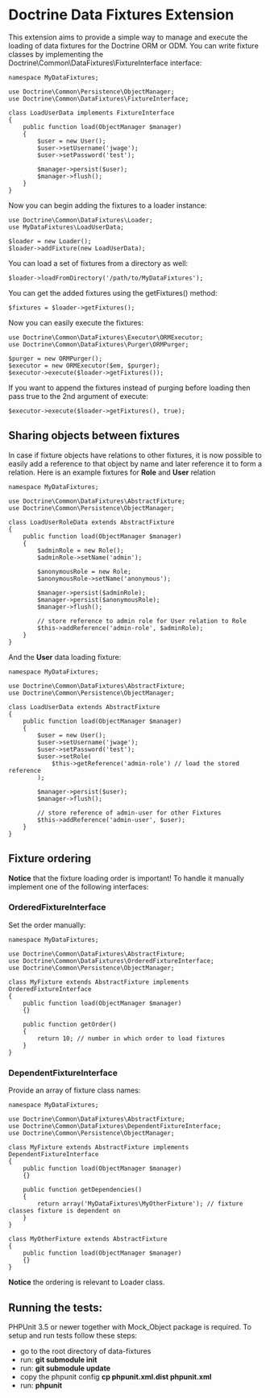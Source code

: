 # Doctrine Data Fixtures Extension

This extension aims to provide a simple way to manage and execute the loading of data fixtures
for the Doctrine ORM or ODM. You can write fixture classes by implementing the
Doctrine\Common\DataFixtures\FixtureInterface interface:

    namespace MyDataFixtures;

    use Doctrine\Common\Persistence\ObjectManager;
    use Doctrine\Common\DataFixtures\FixtureInterface;

    class LoadUserData implements FixtureInterface
    {
        public function load(ObjectManager $manager)
        {
            $user = new User();
            $user->setUsername('jwage');
            $user->setPassword('test');

            $manager->persist($user);
            $manager->flush();
        }
    }

Now you can begin adding the fixtures to a loader instance:

    use Doctrine\Common\DataFixtures\Loader;
    use MyDataFixtures\LoadUserData;

    $loader = new Loader();
    $loader->addFixture(new LoadUserData);

You can load a set of fixtures from a directory as well:

    $loader->loadFromDirectory('/path/to/MyDataFixtures');

You can get the added fixtures using the getFixtures() method:

    $fixtures = $loader->getFixtures();

Now you can easily execute the fixtures:

    use Doctrine\Common\DataFixtures\Executor\ORMExecutor;
    use Doctrine\Common\DataFixtures\Purger\ORMPurger;

    $purger = new ORMPurger();
    $executor = new ORMExecutor($em, $purger);
    $executor->execute($loader->getFixtures());

If you want to append the fixtures instead of purging before loading then pass true
to the 2nd argument of execute:

    $executor->execute($loader->getFixtures(), true);

## Sharing objects between fixtures

In case if fixture objects have relations to other fixtures, it is now possible
to easily add a reference to that object by name and later reference it to form
a relation. Here is an example fixtures for **Role** and **User** relation

    namespace MyDataFixtures;

    use Doctrine\Common\DataFixtures\AbstractFixture;
    use Doctrine\Common\Persistence\ObjectManager;

    class LoadUserRoleData extends AbstractFixture
    {
        public function load(ObjectManager $manager)
        {
            $adminRole = new Role();
            $adminRole->setName('admin');

            $anonymousRole = new Role;
            $anonymousRole->setName('anonymous');

            $manager->persist($adminRole);
            $manager->persist($anonymousRole);
            $manager->flush();

            // store reference to admin role for User relation to Role
            $this->addReference('admin-role', $adminRole);
        }
    }

And the **User** data loading fixture:

    namespace MyDataFixtures;

    use Doctrine\Common\DataFixtures\AbstractFixture;
    use Doctrine\Common\Persistence\ObjectManager;

    class LoadUserData extends AbstractFixture
    {
        public function load(ObjectManager $manager)
        {
            $user = new User();
            $user->setUsername('jwage');
            $user->setPassword('test');
            $user->setRole(
                $this->getReference('admin-role') // load the stored reference
            );

            $manager->persist($user);
            $manager->flush();

            // store reference of admin-user for other Fixtures
            $this->addReference('admin-user', $user);
        }
    }

## Fixture ordering
**Notice** that the fixture loading order is important! To handle it manually
implement one of the following interfaces:

### OrderedFixtureInterface

Set the order manually:

    namespace MyDataFixtures;

    use Doctrine\Common\DataFixtures\AbstractFixture;
    use Doctrine\Common\DataFixtures\OrderedFixtureInterface;
    use Doctrine\Common\Persistence\ObjectManager;

    class MyFixture extends AbstractFixture implements OrderedFixtureInterface
    {
        public function load(ObjectManager $manager)
        {}

        public function getOrder()
        {
            return 10; // number in which order to load fixtures
        }
    }

### DependentFixtureInterface

Provide an array of fixture class names:

    namespace MyDataFixtures;

    use Doctrine\Common\DataFixtures\AbstractFixture;
    use Doctrine\Common\DataFixtures\DependentFixtureInterface;
    use Doctrine\Common\Persistence\ObjectManager;

    class MyFixture extends AbstractFixture implements DependentFixtureInterface
    {
        public function load(ObjectManager $manager)
        {}

        public function getDependencies()
        {
            return array('MyDataFixtures\MyOtherFixture'); // fixture classes fixture is dependent on
        }
    }

    class MyOtherFixture extends AbstractFixture
    {
        public function load(ObjectManager $manager)
        {}
    }

**Notice** the ordering is relevant to Loader class.

## Running the tests:

PHPUnit 3.5 or newer together with Mock_Object package is required.
To setup and run tests follow these steps:

- go to the root directory of data-fixtures
- run: **git submodule init**
- run: **git submodule update**
- copy the phpunit config **cp phpunit.xml.dist phpunit.xml**
- run: **phpunit**

